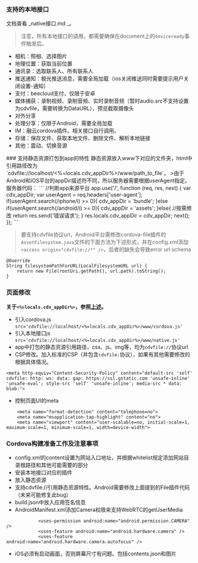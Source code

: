 ### 支持的本地接口
文档查看 _native接口.md _。
> 注意，所有本地接口的调用，都需要确保在document上的`deviceready`事件触发后。

* 相机：照相、选择图片
* 地理位置：获取当前位置
* 通讯录：选取联系人、所有联系人
* 推送通知：极光推送消息，需要全局加载（ios关闭推送同时需要提示用户关闭设置-通知<!--，silent-push功能无用-->）
* 支付：beecloud支付，仅限于安卓
* 媒体捕获：录制视频、录制音频、实时录制音频（暂时audio.src不支持设置为cdvfile，需要转换为DataURL）、预览截取摄像头
* 对外分享
* 处理分享：仅限于Android，需要全局加载
* IM：融云cordova插件。相关接口自行调用。
* 存储：保存文件、获取本地文件、删除文件、解析本地链接
* 其他：震动、切换音源

<a name="distinguishPlatformAppDir"/>
### 支持静态资源打包到app的特性
静态资源放入www下对应的文件夹，html中引用路径改为`cdvfile://localhost/<%=locals.cdv_appDir%>/www/path_to_file`。
>由于Android和iOS平台的appDir描述符不同，所以服务器需要根据userAgent指定。服务器代码：
```
//判断app来源平台
app.use('/', function (req, res, next) {
	var cdv_appDir;
	var userAgent = req.headers['user-agent'];
	if(userAgent.search(/iphone/i) >= 0){
		cdv_appDir = 'bundle';
	}else if(userAgent.search(/android/i) >= 0){
		cdv_appDir = 'assets';
	}else{
		//按需修改
		return res.send('错误请求');
	}
	res.locals.cdv_appDir = cdv_appDir;
	next();
});
```

> 要支持cdvfile协议url，Android平台需修改cordova-file插件的`AssetFilesystem.java`文件的下面方法为下述形式，并在config.xml添加`<access origin="cdvfile://*" />`，后者的缺失会导致error url schema

```
@Override
String filesystemPathForURL(LocalFilesystemURL url) {
    return new File(rootUri.getPath(), url.path).toString();
}
```

### 页面修改

 __关于`<%=locals.cdv_appDir%>`，参照<a href="#distinguishPlatformAppDir">上述</a>。__

* 引入cordova.js `src='cdvfile://localhost/<%=locals.cdv_appDir%>/www/cordova.js'`
* 引入本地接口js `src='cdvfile://localhost/<%=locals.cdv_appDir%>/www/native.js'`
* app中打包的静态资源引用路径，css、js、img等，均为`cdvfile://`协议url
* CSP修改。加入标准的CSP（并包含`cdvfile:`协议），如果有其他需要修改的根据具体情况。
```
<meta http-equiv="Content-Security-Policy" content="default-src 'self' cdvfile: http: ws: data: gap: https://ssl.gstatic.com 'unsafe-inline' 'unsafe-eval'; style-src 'self' 'unsafe-inline'; media-src * data: blob:">
```
* 控制页面UI的meta
```
	<meta name="format-detection" content="telephone=no">
	<meta name="msapplication-tap-highlight" content="no">
	<meta name="viewport" content="user-scalable=no, initial-scale=1, maximum-scale=1, minimum-scale=1, width=device-width">

```

### Cordova构建准备工作及注意事项
* config.xml的content设置为网站入口地址，并根据whitelist规定添加网站目录根路径和其他可能需要的部分
* 安装本地接口对应的插件
* 放入静态资源
* 支持cdvfile://引用静态资源特性。Android需要修改上面提到的File插件代码（未来可能修复此bug）
* build.json中放入应用签名信息
* AndroidManifest.xml添加Camera权限来支持WebRTC的getUserMedia
```
            <uses-permission android:name="android.permission.CAMERA" />
            <uses-feature android:name="android.hardware.camera" />
            <uses-feature android:name="android.hardware.camera.autofocus" />
```
* iOS必须有启动画面，否则屏幕尺寸有问题。包括contents.json和图片